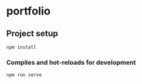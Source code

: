 # portfolio

## Project setup
```
npm install
```

### Compiles and hot-reloads for development
```
npm run serve
```